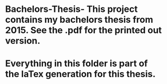 # Bachelors-Thesis-  This project contains my bachelors thesis from 2015. See the .pdf for the printed out version.

# Everything in this folder is part of the laTex generation for this thesis.
